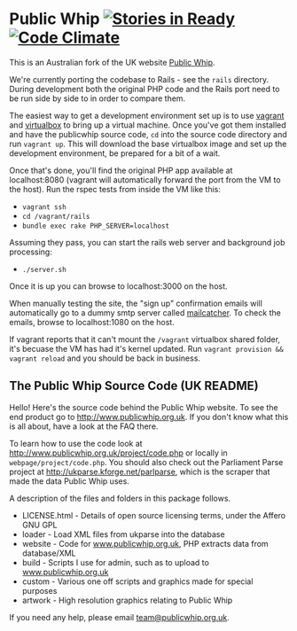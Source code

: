 # Public Whip [![Stories in Ready](https://badge.waffle.io/openaustralia/publicwhip.png?label=ready)](https://waffle.io/openaustralia/publicwhip) [![Code Climate](https://codeclimate.com/github/openaustralia/publicwhip.png)](https://codeclimate.com/github/openaustralia/publicwhip)

This is an Australian fork of the UK website [Public Whip](http://www.publicwhip.org.uk/).

We're currently porting the codebase to Rails - see the `rails` directory.
During development both the original PHP code and the Rails port need to be run
side by side to in order to compare them.

The easiest way to get a development environment set up is to use [vagrant][1]
and [virtualbox][2] to bring up a virtual machine. Once you've got them
installed and have the publicwhip source code, `cd` into the source code
directory and run `vagrant up`. This will download the base virtualbox image
and set up the development environment, be prepared for a bit of a wait.

Once that's done, you'll find the original PHP app available at localhost:8080
(vagrant will automatically forward the port from the VM to the host). Run the
rspec tests from inside the VM like this:

* `vagrant ssh`
* `cd /vagrant/rails`
* `bundle exec rake PHP_SERVER=localhost`

Assuming they pass, you can start the rails web server and background job
processing:

* `./server.sh`

Once it is up you can browse to localhost:3000 on the host.

When manually testing the site, the "sign up" confirmation emails will
automatically go to a dummy smtp server called [mailcatcher][3]. To check the
emails, browse to localhost:1080 on the host.

If vagrant reports that it can't mount the `/vagrant` virtualbox shared folder,
it's becuase the VM has had it's kernel updated. Run
`vagrant provision && vagrant reload` and you should be back in business.

[1]: http://www.vagrantup.com/
[2]: https://www.virtualbox.org/
[3]: http://mailcatcher.me/

The Public Whip Source Code (UK README)
---------------------------------------

Hello!  Here's the source code behind the Public Whip website.  To see the end
product go to http://www.publicwhip.org.uk.  If you don't know what this is all
about, have a look at the FAQ there.

To learn how to use the code look at http://www.publicwhip.org.uk/project/code.php
or locally in `webpage/project/code.php`.  You should also check out the
Parliament Parse project at http://ukparse.kforge.net/parlparse, which is the
scraper that made the data Public Whip uses.

A description of the files and folders in this package follows.

* LICENSE.html - Details of open source licensing terms, under the Affero GNU GPL
* loader    - Load XML files from ukparse into the database
* website   - Code for www.publicwhip.org.uk, PHP extracts data from database/XML
* build     - Scripts I use for admin, such as to upload to www.publicwhip.org.uk
* custom    - Various one off scripts and graphics made for special purposes
* artwork   - High resolution graphics relating to Public Whip

If you need any help, please email team@publicwhip.org.uk.
